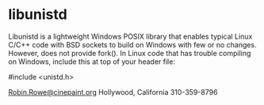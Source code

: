 # libunistd

Libunistd is a lightweight Windows POSIX library that enables typical Linux C/C++ code with BSD sockets to build on Windows with few or no changes. However, does not provide fork(). In Linux code that has trouble compiling on Windows, include this at top of your header file:

#include <unistd.h>

Robin.Rowe@cinepaint.org Hollywood, California 310-359-8796
